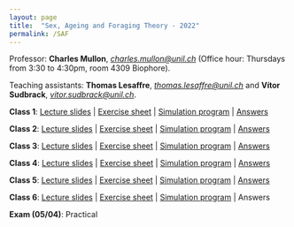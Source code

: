 ```yaml
---
layout: page
title:  "Sex, Ageing and Foraging Theory - 2022"
permalink: /SAF
---
```



Professor: **Charles Mullon**, *charles.mullon@unil.ch* (Office hour: Thursdays from 3:30 to 4:30pm, room 4309 Biophore). 

Teaching assistants: **Thomas Lesaffre**, *thomas.lesaffre@unil.ch* and **Vítor Sudbrack**, *vitor.sudbrack@unil.ch*. 


**Class 1**: [Lecture slides](/docs/slides1-2022.pdf)  \|  [Exercise sheet](/docs/sheet1-2022.pdf)  \|  [Simulation program](/docs/code1-2022.R)  \|  [Answers](/docs/answers1-2022.zip)

**Class 2**:  [Lecture slides](/docs/slides2-2022.pdf)  \|  [Exercise sheet](/docs/sheet2-2022.pdf)  \|  [Simulation program](/docs/code2-2022.R)  \|  [Answers](/docs/answers2-2022.pdf)

**Class 3**: [Lecture slides](/docs/slides3-2022.pdf)  \|  [Exercise sheet](/docs/sheet3-2022.pdf)  \|  [Simulation program](/docs/code3-2022.R)  \|  [Answers](/docs/answers3-2022.pdf)

**Class 4**: [Lecture slides](/docs/slides4-2022.pdf)  \|  [Exercise sheet](/docs/sheet4-2022.pdf)  \|  [Simulation program](/docs/code4-2022.R)  \|  [Answers](/docs/answers4-2022.pdf)

**Class 5**: [Lecture slides](/docs/slides5-2022.pdf)  \|  [Exercise sheet](/docs/sheet5-2022.pdf)  \|  [Simulation program](/docs/code5-2022.R)  \| [Answers](/docs/answers5-2022.pdf)

**Class 6**: [Lecture slides](/docs/slides6-2022.pdf)  \|  [Exercise sheet](/docs/sheet6-2022.pdf)  \|  [Simulation program](/docs/code6-2022.R) \|  Answers

**Exam (05/04)**: Practical


